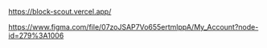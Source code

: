 https://block-scout.vercel.app/

https://www.figma.com/file/07zoJSAP7Vo655ertmlppA/My_Account?node-id=279%3A1006
